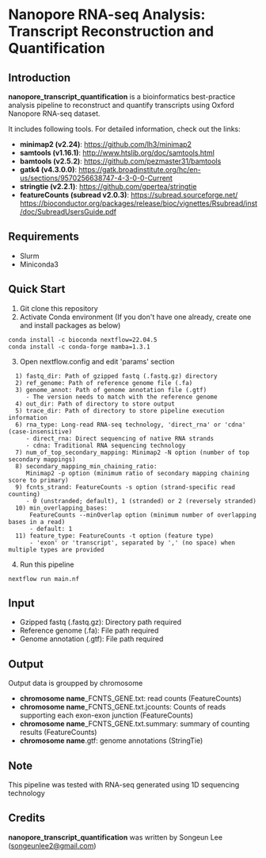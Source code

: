 # Nanopore RNA-seq Analysis: Transcript Reconstruction and Quantification


## Introduction
**nanopore_transcript_quantification** is a bioinformatics best-practice analysis pipeline to reconstruct and quantify transcripts using Oxford Nanopore RNA-seq dataset.

It includes following tools. For detailed information, check out the links:
  - **minimap2 (v2.24)**: https://github.com/lh3/minimap2
  - **samtools (v1.16.1)**: http://www.htslib.org/doc/samtools.html
  - **bamtools (v2.5.2)**: https://github.com/pezmaster31/bamtools
  - **gatk4 (v4.3.0.0)**: https://gatk.broadinstitute.org/hc/en-us/sections/9570256638747-4-3-0-0-Current
  - **stringtie (v2.2.1)**: https://github.com/gpertea/stringtie
  - **featureCounts (subread v2.0.3)**: https://subread.sourceforge.net/ https://bioconductor.org/packages/release/bioc/vignettes/Rsubread/inst/doc/SubreadUsersGuide.pdf


## Requirements
  - Slurm
  - Miniconda3


## Quick Start
1. Git clone this repository 
2. Activate Conda environment (If you don't have one already, create one and install packages as below)
```
conda install -c bioconda nextflow=22.04.5
conda install -c conda-forge mamba=1.3.1
``` 
3. Open nextflow.config and edit 'params' section 
```
  1) fastq_dir: Path of gzipped fastq (.fastq.gz) directory
  2) ref_genome: Path of reference genome file (.fa) 
  3) genome_annot: Path of genome annotation file (.gtf)
     - The version needs to match with the reference genome
  4) out_dir: Path of directory to store output
  5) trace_dir: Path of directory to store pipeline execution information
  6) rna_type: Long-read RNA-seq technology, 'direct_rna' or 'cdna' (case-insensitive)
     - direct_rna: Direct sequencing of native RNA strands
     - cdna: Traditional RNA sequencing technology
  7) num_of_top_secondary_mapping: Minimap2 -N option (number of top secondary mappings)
  8) secondary_mapping_min_chaining_ratio: 
     Minimap2 -p option (minimum ratio of secondary mapping chaining score to primary)  
  9) fcnts_strand: FeatureCounts -s option (strand-specific read counting)
     - 0 (unstranded; default), 1 (stranded) or 2 (reversely stranded)
  10) min_overlapping_bases: 
      FeatureCounts --minOverlap option (minimum number of overlapping bases in a read) 
      - default: 1
  11) feature_type: FeatureCounts -t option (feature type)
      - 'exon' or 'transcript', separated by ',' (no space) when multiple types are provided 
```
4. Run this pipeline  
```
nextflow run main.nf
```


## Input
- Gzipped fastq (.fastq.gz): Directory path required
- Reference genome (.fa): File path required
- Genome annotation (.gtf): File path required 


## Output
Output data is groupped by chromosome
- **chromosome name**_FCNTS_GENE.txt: read counts (FeatureCounts)
- **chromosome name**_FCNTS_GENE.txt.jcounts: Counts of reads supporting each exon-exon junction (FeatureCounts)
- **chromosome name**_FCNTS_GENE.txt.summary: summary of counting results (FeatureCounts)
- **chromosome name**.gtf: genome annotations (StringTie)


## Note
 This pipeline was tested with RNA-seq generated using 1D sequencing technology 


## Credits
 **nanopore_transcript_quantification** was written by Songeun Lee (songeunlee2@gmail.com)
